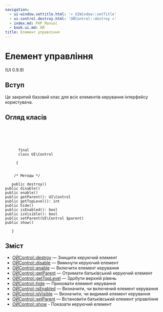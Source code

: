 ```yaml
---
navigation:
  - ui-window.settitle.html: '« UIWindow::setTitle'
  - ui-control.destroy.html: 'ОЙControl::destroy »'
  - index.md: PHP Manual
  - book.ui.md: ОЙ
title: Елемент управління
---
```

# Елемент управління

(UI 0.9.9)

## Вступ

Це закритий базовий клас для всіх елементів керування інтерфейсу користувача.

## Огляд класів

```classsynopsis



    
     
      final
      class UI\Control
     
     {


    /* Методы */
    
   public destroy()
public disable()
public enable()
public getParent(): UI\Control
public getTopLevel(): int
public hide()
public isEnabled(): bool
public isVisible(): bool
public setParent(UI\Control $parent)
public show()

   }
```

## Зміст

-   [ОЙControl::destroy](ui-control.destroy.html) — Знищити керуючий елемент
-   [ОЙControl::disable](ui-control.disable.html) — Вимкнути керуючий елемент
-   [ОЙControl::enable](ui-control.enable.html) — Включити елемент керування
-   [ОЙControl::getParent](ui-control.getparent.html) — Отримати батьківський керуючий елемент
-   [ОЙControl::getTopLevel](ui-control.gettoplevel.html) — Здобути верхній рівень
-   [ОЙControl::hide](ui-control.hide.html) — Приховати елемент керування
-   [ОЙControl::isEnabled](ui-control.isenabled.html) — Визначити, чи включений елемент керування
-   [ОЙControl::isVisible](ui-control.isvisible.html) — Визначити, чи видимий елемент керування
-   [ОЙControl::setParent](ui-control.setparent.html) — Встановити батьківський елемент управління
-   [ОЙControl::show](ui-control.show.html) - Показати керуючий елемент
